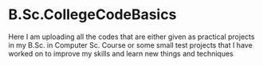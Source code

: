 # B.Sc.CollegeCodeBasics
Here I am uploading all the codes that are either given as practical projects in my B.Sc. in Computer Sc. Course or some small test projects that I have worked on to improve my skills and learn new things and techniques